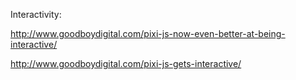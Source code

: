 Interactivity:

http://www.goodboydigital.com/pixi-js-now-even-better-at-being-interactive/

http://www.goodboydigital.com/pixi-js-gets-interactive/
